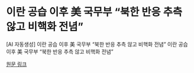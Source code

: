 # 이란 공습 이후 美 국무부 “북한 반응 추측 않고 비핵화 전념”

[AI 자동생성] 이란 공습 이후 美 국무부 “북한 반응 추측 않고 비핵화 전념”
이란 공습 이후 美 국무부 “북한 반응 추측 않고 비핵화 전념”


[원문 링크](https://n.news.naver.com/article/666/0000076517)

